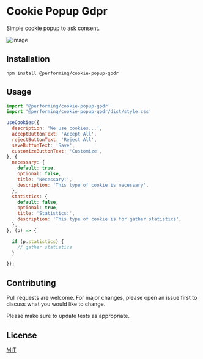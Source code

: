 # Cookie Popup Gdpr

Simple cookie popup to ask consent.

![image](https://user-images.githubusercontent.com/28866565/150764760-af050ffc-a476-4672-811f-2a3a9f847fcb.png)


## Installation

```shell
npm install @performing/cookie-popup-gpdr

```

## Usage
```javascript
import '@performing/cookie-popup-gpdr'
import '@performing/cookie-popup-gpdr/dist/style.css'

useCookies({
  description: 'We use cookies...',
  acceptButtonText: 'Accept All',
  rejectButtonText: 'Reject All',
  saveButtonText: 'Save',
  customizeButtonText: 'Customize',
}, {
  necessary: { 
    default: true, 
    optional: false, 
    title: 'Necessary:',
    description: 'This type of cookie is necessary',
  },
  statistics: { 
    default: false, 
    optional: true, 
    title: 'Statistics:',
    description: 'This type of cookie is for gather statistics',
  },
}, (p) => { 

  if (p.statistics) {
    // gather statistics  
  }

});
```

## Contributing
Pull requests are welcome. For major changes, please open an issue first to discuss what you would like to change.

Please make sure to update tests as appropriate.

## License
[MIT](https://choosealicense.com/licenses/mit/)

